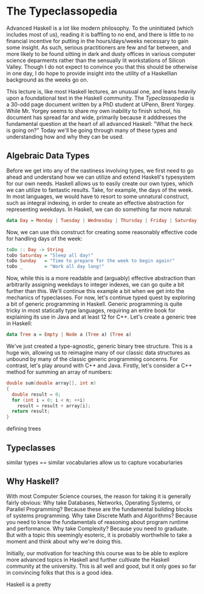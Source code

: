 # The Typeclassopedia
Advanced Haskell is a lot like modern philosophy. To the uninitiated (which includes most of us), reading it is baffling to no end, and there is little to no financial incentive for putting in the hours/days/weeks necessary to gain some insight. As such, serious practitioners are few and far between, and more likely to be found sitting in dark and dusty offices in various computer science deparments rather than the sensually lit workstations of Silicon Valley. Though I do not expect to convince you that this should be otherwise in one day, I do hope to provide insight into the utility of a Haskellian background as the weeks go on.

This lecture is, like most Haskell lectures, an unusual one, and leans heavily upon a foundational text in the Haskell community. The *Typeclassopedia* is a 30-odd page document written by a PhD student at UPenn, Brent Yorgey. While Mr. Yorgey seems to share my own inability to finish school, his document has spread far and wide, primarily because it adddresses the fundamental question at the heart of all advanced Haskell: "What the heck is going on?" Today we'll be going through many of these types and understanding how and why they can be used.
 
## Algebraic Data Types
Before we get into any of the nastiness involving types, we first need to go ahead and understand how we can utilize and extend Haskell's typesystem for our own needs. Haskell allows us to easily create our own types, which we can utilize to fantastic results. Take, for example, the days of the week. In most languages, we would have to resort to some unnatural construct, such as integral indexing, in order to create an effective abstraction for representing weekdays. In Haskell, we can do something far more natural:
```haskell
data Day = Monday | Tuesday | Wednesday | Thursday | Friday | Saturday | Sunday
```
Now, we can use this construct for creating some reasonably effective code for handling days of the week:
```haskell
toDo :: Day -> String
toDo Saturday = "Sleep all day!"
toDo Sunday   = "Time to prepare for the week to begin again!"
toDo _        = "Work all day long!"
```
Now, while this is a more readable and (arguably) effective abstraction than arbitrarily assigning weekdays to integer indexes, we can go quite a bit further than this. We'll continue this example a bit when we get into the mechanics of typeclasses. For now, let's continue typed quest by exploring a bit of generic programming in Haskell. Generic programming is quite tricky in most statically type languages, requiring an entire book for explaining its use in Java and at least 12 for C++. Let's create a generic tree in Haskell:
```haskell
data Tree a = Empty | Node a (Tree a) (Tree a)
```
We've just created a type-agnostic, generic binary tree structure. This is a huge win, allowing us to reimagine many of our classic data structures as unbound by many of the classic generic programming concerns. For contrast, let's play around with C++ and Java. Firstly, let's consider a C++ method for summing an array of numbers:
```c++
double sum(double array[], int n)
{
  double result = 0;
  for (int i = 0; i < n; ++i)
    result = result + array[i];
  return result;
}
```
defining trees 
## Typeclasses
similar types == similar vocabularies
allow us to capture vocaburlaries

## Why Haskell?
With most Computer Science courses, the reason for taking it is generally fairly obvious: Why take Databases, Networks, Operating Systems, or Parallel Programming? Because these are the fundamental building blocks of systems programming. Why take Discrete Math and Algorithms? Because you need to know the fundamentals of reasoning about program runtime and performance. Why take Complexity? Because you need to graduate. But with a topic this seemingly esoteric, it is probably worthwhile to take a moment and think about why we're doing this.

Initially, our motivation for teaching this course was to be able to explore more advanced topics in Haskell and further cultivate the Haskell community at the university. This is all well and good, but it only goes so far in convincing folks that this is a good idea.

Haskell is a pretty 
